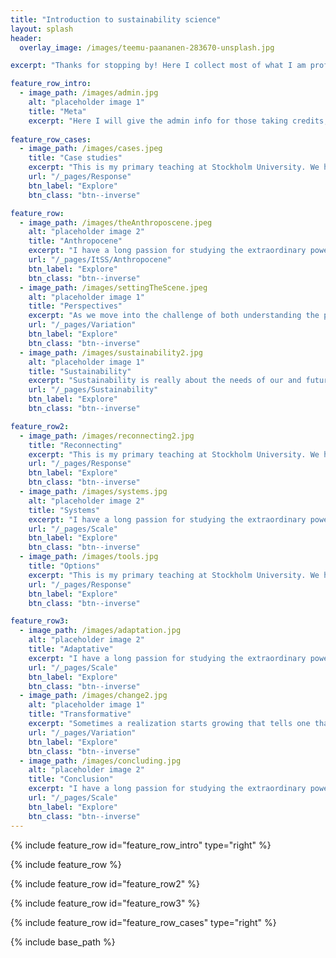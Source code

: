 ```yaml
---
title: "Introduction to sustainability science"
layout: splash
header:
  overlay_image: /images/teemu-paananen-283670-unsplash.jpg

excerpt: "Thanks for stopping by! Here I collect most of what I am professionally interested in and currently pursuing. I hope you will find something useful or entertaining. **Sincerely, Jon Norberg**"

feature_row_intro:
  - image_path: /images/admin.jpg
    alt: "placeholder image 1"
    title: "Meta"
    excerpt: "Here I will give the admin info for those taking credits, write about the idea behind this site/course, how I have structured it and what I hope to communicate. Also, if you are enrolled at SU for course credits, here's some information"
    
feature_row_cases:
  - image_path: /images/cases.jpeg
    title: "Case studies"
    excerpt: "This is my primary teaching at Stockholm University. We have some amazing people at my department and an amazing Master program. For those that cannot get into that one, I have compressed parts of it into an online course (that you can get university credits for)."
    url: "/_pages/Response"
    btn_label: "Explore"
    btn_class: "btn--inverse"

feature_row:
  - image_path: /images/theAnthroposcene.jpeg
    alt: "placeholder image 2"
    title: "Anthropocene"
    excerpt: "I have a long passion for studying the extraordinary powerful and beautiful processes that make up complex adaptive systems. I primarlily use this knowledge to understand the criteria for selforganized sustainability. I use this material to teach a graduate course"
    url: "/_pages/ItSS/Anthropocene"
    btn_label: "Explore"
    btn_class: "btn--inverse"
  - image_path: /images/settingTheScene.jpeg
    alt: "placeholder image 1"
    title: "Perspectives"
    excerpt: "As we move into the challenge of both understanding the problem, as well as how to arrive at solutions, we are first going to make a stop and think about perspectives. From a fundamental mechanism of learning, to the transdisciplinary approach, the ability to change perspective provides both understanding as well as empathy"
    url: "/_pages/Variation"
    btn_label: "Explore"
    btn_class: "btn--inverse"
  - image_path: /images/sustainability2.jpg
    alt: "placeholder image 1"
    title: "Sustainability"
    excerpt: "Sustainability is really about the needs of our and future generations. To be able to state this clearly so that it can affect actions efficiently is more difficult than one might hope. "
    url: "/_pages/Sustainability"
    btn_label: "Explore"
    btn_class: "btn--inverse"

feature_row2:
  - image_path: /images/reconnecting2.jpg
    title: "Reconnecting"
    excerpt: "This is my primary teaching at Stockholm University. We have some amazing people at my department and an amazing Master program. For those that cannot get into that one, I have compressed parts of it into an online course (that you can get university credits for)."
    url: "/_pages/Response"
    btn_label: "Explore"
    btn_class: "btn--inverse"
  - image_path: /images/systems.jpg
    alt: "placeholder image 2"
    title: "Systems"
    excerpt: "I have a long passion for studying the extraordinary powerful and beautiful processes that make up complex adaptive systems. I primarlily use this knowledge to understand the criteria for selforganized sustainability. I use this material to teach a graduate course"
    url: "/_pages/Scale"
    btn_label: "Explore"
    btn_class: "btn--inverse"
  - image_path: /images/tools.jpg
    title: "Options"
    excerpt: "This is my primary teaching at Stockholm University. We have some amazing people at my department and an amazing Master program. For those that cannot get into that one, I have compressed parts of it into an online course (that you can get university credits for)."
    url: "/_pages/Response"
    btn_label: "Explore"
    btn_class: "btn--inverse"

feature_row3:
  - image_path: /images/adaptation.jpg
    alt: "placeholder image 2"
    title: "Adaptative"
    excerpt: "I have a long passion for studying the extraordinary powerful and beautiful processes that make up complex adaptive systems. I primarlily use this knowledge to understand the criteria for selforganized sustainability. I use this material to teach a graduate course"
    url: "/_pages/Scale"
    btn_label: "Explore"
    btn_class: "btn--inverse"
  - image_path: /images/change2.jpg
    alt: "placeholder image 1"
    title: "Transformative"
    excerpt: "Sometimes a realization starts growing that tells one that the current situation is not desirable nor neccessary but seems overwhelmingly difficult to change. But it doesn't have to be that way there is the possibility of transformative change. But change into what? How? Who? And most importantly, WHY?"
    url: "/_pages/Variation"
    btn_label: "Explore"
    btn_class: "btn--inverse"
  - image_path: /images/concluding.jpg
    alt: "placeholder image 2"
    title: "Conclusion"
    excerpt: "I have a long passion for studying the extraordinary powerful and beautiful processes that make up complex adaptive systems. I primarlily use this knowledge to understand the criteria for selforganized sustainability. I use this material to teach a graduate course"
    url: "/_pages/Scale"
    btn_label: "Explore"
    btn_class: "btn--inverse"
---
```


{% include feature_row id="feature_row_intro" type="right" %}


{% include feature_row %}


{% include feature_row id="feature_row2" %}


{% include feature_row id="feature_row3" %}

{% include feature_row id="feature_row_cases" type="right" %}

{% include base_path %}
